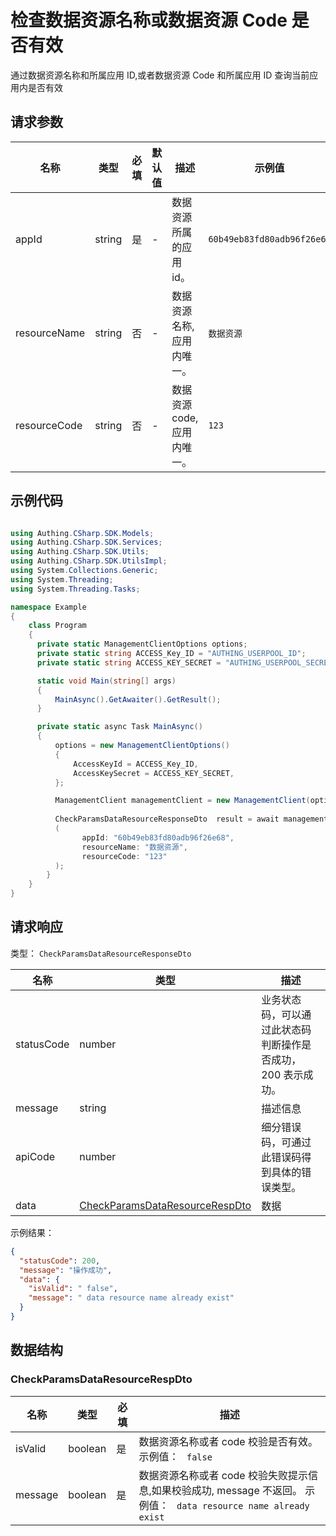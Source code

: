 # 检查数据资源名称或数据资源 Code 是否有效 

<!--
  警告⚠️：
  不要直接修改该文档，
  https://github.com/Authing/authing-docs-factory
  使用该项目进行生成
-->

<LastUpdated />

通过数据资源名称和所属应用 ID,或者数据资源 Code 和所属应用 ID 查询当前应用内是否有效

## 请求参数

| 名称 | 类型 | 必填 | 默认值 | 描述 | 示例值 |
| ---- | ---- | ---- | ---- | ---- | ---- |
| appId | string  | 是 | - | 数据资源所属的应用 id。  | `60b49eb83fd80adb96f26e68` |
| resourceName | string  | 否 | - | 数据资源名称,应用内唯一。  | `数据资源` |
| resourceCode | string  | 否 | - | 数据资源 code,应用内唯一。  | `123` |


## 示例代码

```csharp

using Authing.CSharp.SDK.Models;
using Authing.CSharp.SDK.Services;
using Authing.CSharp.SDK.Utils;
using Authing.CSharp.SDK.UtilsImpl;
using System.Collections.Generic;
using System.Threading;
using System.Threading.Tasks;

namespace Example
{
    class Program
    {
      private static ManagementClientOptions options;
      private static string ACCESS_Key_ID = "AUTHING_USERPOOL_ID";
      private static string ACCESS_KEY_SECRET = "AUTHING_USERPOOL_SECRET";

      static void Main(string[] args)
      {
          MainAsync().GetAwaiter().GetResult();
      }

      private static async Task MainAsync()
      {
          options = new ManagementClientOptions()
          {
              AccessKeyId = ACCESS_Key_ID,
              AccessKeySecret = ACCESS_KEY_SECRET,
          };

          ManagementClient managementClient = new ManagementClient(options);
        
          CheckParamsDataResourceResponseDto  result = await managementClient.CheckParamsDataResourceExists
          (             
                appId: "60b49eb83fd80adb96f26e68", 
                resourceName: "数据资源", 
                resourceCode: "123"
          );
        }
    }
}

```



## 请求响应

类型： `CheckParamsDataResourceResponseDto`

| 名称 | 类型 | 描述 |
| ---- | ---- | ---- |
| statusCode | number | 业务状态码，可以通过此状态码判断操作是否成功，200 表示成功。 |
| message | string | 描述信息 |
| apiCode | number | 细分错误码，可通过此错误码得到具体的错误类型。 |
| data | <a href="#CheckParamsDataResourceRespDto">CheckParamsDataResourceRespDto</a> | 数据 |



示例结果：

```json
{
  "statusCode": 200,
  "message": "操作成功",
  "data": {
    "isValid": " false",
    "message": " data resource name already exist"
  }
}
```

## 数据结构


### <a id="CheckParamsDataResourceRespDto"></a> CheckParamsDataResourceRespDto

| 名称 | 类型 | 必填 | 描述 |
| ---- |  ---- | ---- | ---- |
| isValid | boolean | 是 | 数据资源名称或者 code 校验是否有效。 示例值： ` false`  |
| message | boolean | 是 | 数据资源名称或者 code 校验失败提示信息,如果校验成功, message 不返回。 示例值： ` data resource name already exist`  |


